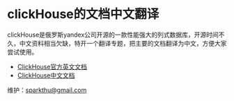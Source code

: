 clickHouse的文档中文翻译
========================
clickHouse是俄罗斯yandex公司开源的一款性能强大的列式数据库，开源时间不久，中文资料相当欠缺，特开一个翻译专题，把主要的文档翻译为中文，方便大家尝试使用。

- [ClickHouse官方英文文档](https://clickhouse.yandex/reference_en.html)
- [ClickHouse中文文档](https://github.com/sparkthu/clickhouse-doc-cn/blob/master/Reference.md)

维护：sparkthu@gmail.com

